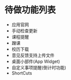 # 待做功能列表

- 应用官网
- 手动检查更新
- 课程提醒
- 蹭课
- 校历下载
- 意见反馈支持上传文件
- 桌面小部件(App Widget)
- 自定义事项提醒(倒计时功能)
- ShortCuts